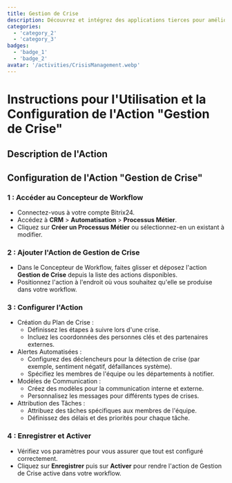 ```yaml
---
title: Gestion de Crise
description: Découvrez et intégrez des applications tierces pour améliorer votre entreprise.
categories: 
  - 'category_2'
  - 'category_3'
badges: 
  - 'badge_1'
  - 'badge_2'
avatar: '/activities/CrisisManagement.webp'
---
```

# Instructions pour l'Utilisation et la Configuration de l'Action "Gestion de Crise"

## Description de l'Action

## **Configuration de l'Action "Gestion de Crise"**

### 1 : Accéder au Concepteur de Workflow
- Connectez-vous à votre compte Bitrix24.
- Accédez à **CRM** > **Automatisation** > **Processus Métier**.
- Cliquez sur **Créer un Processus Métier** ou sélectionnez-en un existant à modifier.

### 2 : Ajouter l'Action de Gestion de Crise
- Dans le Concepteur de Workflow, faites glisser et déposez l'action **Gestion de Crise** depuis la liste des actions disponibles.
- Positionnez l'action à l'endroit où vous souhaitez qu'elle se produise dans votre workflow.

### 3 : Configurer l'Action
- Création du Plan de Crise :
  - Définissez les étapes à suivre lors d'une crise.
  - Incluez les coordonnées des personnes clés et des partenaires externes.
- Alertes Automatisées :
  - Configurez des déclencheurs pour la détection de crise (par exemple, sentiment négatif, défaillances système).
  - Spécifiez les membres de l'équipe ou les départements à notifier.
- Modèles de Communication :
  - Créez des modèles pour la communication interne et externe.
  - Personnalisez les messages pour différents types de crises.
- Attribution des Tâches :
  - Attribuez des tâches spécifiques aux membres de l'équipe.
  - Définissez des délais et des priorités pour chaque tâche.

### 4 : Enregistrer et Activer
- Vérifiez vos paramètres pour vous assurer que tout est configuré correctement.
- Cliquez sur **Enregistrer** puis sur **Activer** pour rendre l'action de Gestion de Crise active dans votre workflow.